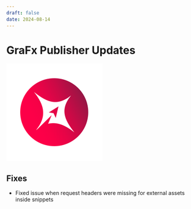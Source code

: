 ```yaml
---
draft: false
date: 2024-08-14
---
```


# GraFx Publisher Updates

![rn_icon](icon-GraFx-Publisher.svg)

<!-- more -->

## Fixes

- Fixed issue when request headers were missing for external assets inside snippets
